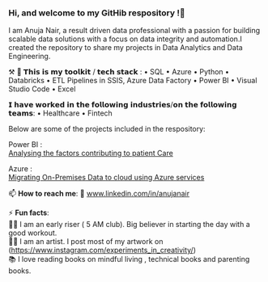 ### Hi, and welcome to my GitHib respository !👋
I am Anuja Nair, a result driven data professional with a passion for building scalable data solutions with a focus on data integrity and automation.I created the repository to share my projects in Data Analytics and Data Engineering.

⚒️ 🧰 𝗧𝗵𝗶𝘀 𝗶𝘀 𝗺𝘆 𝘁𝗼𝗼𝗹𝗸𝗶𝘁 / 𝘁𝗲𝗰𝗵 𝘀𝘁𝗮𝗰𝗸 : • SQL • Azure • Python • Databricks • ETL Pipelines in SSIS, Azure Data Factory • Power BI • Visual Studio Code • Excel 

𝗜 𝗵𝗮𝘃𝗲 𝘄𝗼𝗿𝗸𝗲𝗱 𝗶𝗻 𝘁𝗵𝗲 𝗳𝗼𝗹𝗹𝗼𝘄𝗶𝗻𝗴 𝗶𝗻𝗱𝘂𝘀𝘁𝗿𝗶𝗲𝘀/𝗼𝗻 𝘁𝗵𝗲 𝗳𝗼𝗹𝗹𝗼𝘄𝗶𝗻𝗴 𝘁𝗲𝗮𝗺𝘀: • Healthcare • Fintech 

Below are some of the projects included in the respository:<br/> 

Power BI :<br/> 
    [Analysing the factors contributing to patient Care](https://github.com/Nair-Anuja/PowerBI/tree/main/HealthStat)

Azure :<br/> 
    [Migrating On-Premises Data to cloud using Azure services](https://github.com/Nair-Anuja/DataMigration)


📫 **How to reach me**: 
  🔗 www.linkedin.com/in/anujanair  <br/> 
  
⚡ **Fun facts**: <br/> 
  🏃‍♀️ I am an early riser ( 5 AM club). Big believer in starting the day with a good workout. <br/> 
  👩‍🎨 I am an artist. I post most of my artwork on 
     (https://www.instagram.com/experiments_in_creativity/)   <br/> 
  📚 I love reading books on mindful living , technical books and parenting books.<br/> 

 
